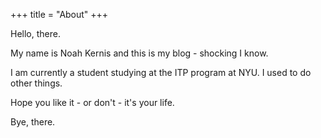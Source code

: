 +++
title = "About"
+++

Hello, there.

My name is Noah Kernis and this is my blog - shocking I know.

I am currently a student studying at the ITP program at NYU. I used to do other things.

Hope you like it - or don't - it's your life.

Bye, there.
